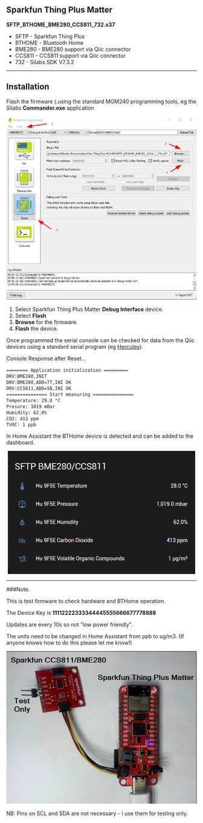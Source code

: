 ## Sparkfun Thing Plus Matter

**SFTP_BTHOME_BME280_CCS811_732.s37**

* SFTP - Sparkfun Thing Plus
* BTHOME - Bluetooth Home
* BME280 - BME280 support via Qiic connector
* CCS811 - CCS811 support via Qiic connector
* 732 - Silabs SDK V7.3.2

---

## Installation

Flash the firmware (.using the standard MGM240 programming tools, eg the Silabs **Commander.exe** application

![Flashing](Images/Flashing.png)

1. Select Sparkfun Thing Plus Matter **Debug Interface** device.
2. Select **Flash**
3. **Browse** for the firmware.
4. **Flash** the device.

Once programmed the serial console can be checked for data from the Qiic devices using a standard serial program (eg [Hercules](https://www.hw-group.com/software/hercules-setup-utility)).

Console Response after Reset...
```
======== Application initialization =========
DRV:BME280,INIT
DRV:BME280,ADD=77,INI OK
DRV:CCS811,ADD=5B,INI OK
=============== Start measuring ===============
Temperature: 29.0 °C
Presure: 1019 mBar
Humidity: 62.0%
CO2: 413 ppm
TVOC: 1 ppb

```

In Home Assistant the BTHome device is detected and can be added to the dashboard.

<div style="text-align: center;">

![HA Dashboard](Images/HA-BTHome-TmpHum.png)

</div>

---

###Note.

This is test firmware to check hardware and BTHome operation.

The Device Key is **11112222333344445555666677778888**

Updates are every 10s so not "low power friendly".

The units need to be changed in Home Assistant from ppb to ug/m3.
(If anyone knows how to do this please let me know!)

![SFTP Setup](Images/SFTP_BME.png)

NB: Pins on SCL and SDA are not necessary - I use them for testing only.
